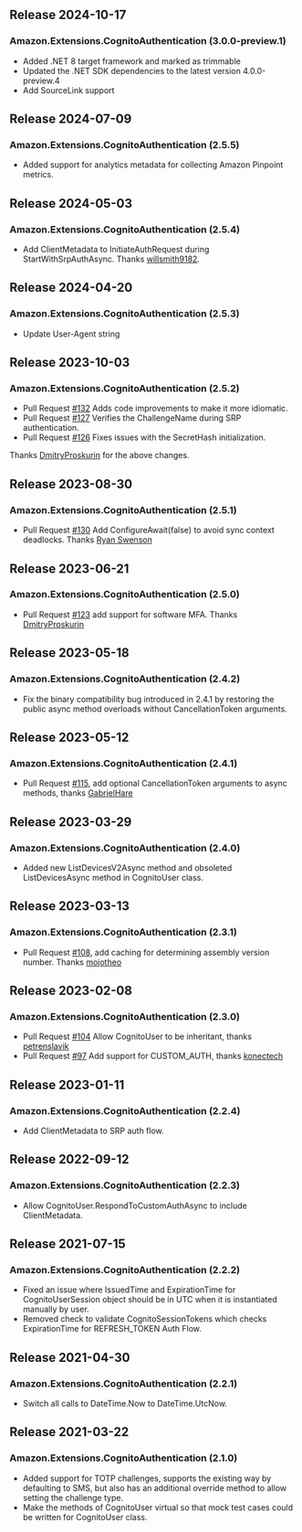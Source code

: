 ## Release 2024-10-17

### Amazon.Extensions.CognitoAuthentication (3.0.0-preview.1)
* Added .NET 8 target framework and marked as trimmable
* Updated the .NET SDK dependencies to the latest version 4.0.0-preview.4
* Add SourceLink support

## Release 2024-07-09

### Amazon.Extensions.CognitoAuthentication (2.5.5)
* Added support for analytics metadata for collecting Amazon Pinpoint metrics.

## Release 2024-05-03

### Amazon.Extensions.CognitoAuthentication (2.5.4)
* Add ClientMetadata to InitiateAuthRequest during StartWithSrpAuthAsync. Thanks [willsmith9182](https://github.com/willsmith9182).

## Release 2024-04-20

### Amazon.Extensions.CognitoAuthentication (2.5.3)
* Update User-Agent string

## Release 2023-10-03

### Amazon.Extensions.CognitoAuthentication (2.5.2)
* Pull Request [#132](https://github.com/aws/aws-sdk-net-extensions-cognito/pull/132) Adds code improvements to make it more idiomatic.
* Pull Request [#127](https://github.com/aws/aws-sdk-net-extensions-cognito/pull/127) Verifies the ChallengeName during SRP authentication.
* Pull Request [#126](https://github.com/aws/aws-sdk-net-extensions-cognito/pull/126) Fixes issues with the SecretHash initialization.

Thanks [DmitryProskurin](https://github.com/DmitryProskurin) for the above changes.

## Release 2023-08-30

### Amazon.Extensions.CognitoAuthentication (2.5.1)
* Pull Request [#130](https://github.com/aws/aws-sdk-net-extensions-cognito/pull/130) Add ConfigureAwait(false) to avoid sync context deadlocks. Thanks [Ryan Swenson](https://github.com/swensorm)

## Release 2023-06-21

### Amazon.Extensions.CognitoAuthentication (2.5.0)
* Pull Request [#123](https://github.com/aws/aws-sdk-net-extensions-cognito/pull/123) add support for software MFA. Thanks [DmitryProskurin](https://github.com/DmitryProskurin)

## Release 2023-05-18

### Amazon.Extensions.CognitoAuthentication (2.4.2)
* Fix the binary compatibility bug introduced in 2.4.1 by restoring the public async method overloads without CancellationToken arguments.

## Release 2023-05-12

### Amazon.Extensions.CognitoAuthentication (2.4.1)
* Pull Request [#115](https://github.com/aws/aws-sdk-net-extensions-cognito/pull/115), add optional CancellationToken arguments to async methods, thanks [GabrielHare](https://github.com/GabrielHare)

## Release 2023-03-29

### Amazon.Extensions.CognitoAuthentication (2.4.0)
* Added new ListDevicesV2Async method and obsoleted ListDevicesAsync method in CognitoUser class.

## Release 2023-03-13

### Amazon.Extensions.CognitoAuthentication (2.3.1)
* Pull Request [#108](https://github.com/aws/aws-sdk-net-extensions-cognito/pull/108), add caching for determining assembly version number. Thanks [mojotheo](https://github.com/mojotheo)

## Release 2023-02-08

### Amazon.Extensions.CognitoAuthentication (2.3.0)
* Pull Request [#104](https://github.com/aws/aws-sdk-net-extensions-cognito/pull/104) Allow CognitoUser to be inheritant, thanks [petrenslavik](https://github.com/petrenslavik)
* Pull Request [#97](https://github.com/aws/aws-sdk-net-extensions-cognito/pull/97) Add support for CUSTOM_AUTH, thanks [konectech](https://github.com/konectech)

## Release 2023-01-11

### Amazon.Extensions.CognitoAuthentication (2.2.4)
* Add ClientMetadata to SRP auth flow.

## Release 2022-09-12

### Amazon.Extensions.CognitoAuthentication (2.2.3)
* Allow CognitoUser.RespondToCustomAuthAsync to include ClientMetadata.

## Release 2021-07-15

### Amazon.Extensions.CognitoAuthentication (2.2.2)
* Fixed an issue where IssuedTime and ExpirationTime for CognitoUserSession object should be in UTC when it is instantiated manually by user.
* Removed check to validate CognitoSessionTokens which checks ExpirationTime for REFRESH_TOKEN Auth Flow.

## Release 2021-04-30

### Amazon.Extensions.CognitoAuthentication (2.2.1)
* Switch all calls to DateTime.Now to DateTime.UtcNow.

## Release 2021-03-22

### Amazon.Extensions.CognitoAuthentication (2.1.0)
* Added support for TOTP challenges, supports the existing way by defaulting to SMS, but also has an additional override method to allow setting the challenge type.
* Make the methods of CognitoUser virtual so that mock test cases could be written for CognitoUser class.
